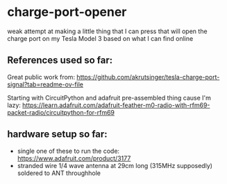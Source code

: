 # charge-port-opener
weak attempt at making a little thing that I can press that will open the charge port on my Tesla Model 3 based on what I can find online

## References used so far:
Great public work from: https://github.com/akrutsinger/tesla-charge-port-signal?tab=readme-ov-file

Starting with CircuitPython and adafruit pre-assembled thing cause I'm lazy:
https://learn.adafruit.com/adafruit-feather-m0-radio-with-rfm69-packet-radio/circuitpython-for-rfm69

## hardware setup so far:
* single one of these to run the code: https://www.adafruit.com/product/3177
* stranded wire 1/4 wave antenna at 29cm long (315MHz supposedly) soldered to ANT throughhole
